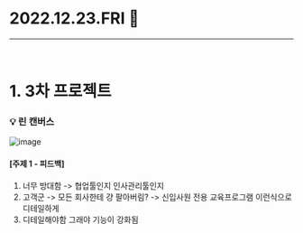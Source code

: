 # 2022.12.23.FRI 📅
----------------
<br> 

# 1. 3차 프로젝트 
### 💡 린 캔버스
![image](https://user-images.githubusercontent.com/111114507/209297252-c31f429b-ee9f-4ae0-a227-ccd7f9a8ecb1.png)

#### [주제 1 - 피드백]
1. 너무 방대함 -> 협업툴인지 인사관리툴인지 
2. 고객군 -> 모든 회사한테 걍 팔아버림? -> 신입사원 전용 교육프로그램 이런식으로 디테일하게
3. 디테일해야함 그래야 기능이 강화됨
<br>
 